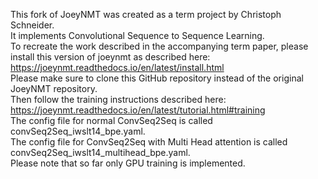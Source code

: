 This fork of JoeyNMT was created as a term project by Christoph Schneider.<br />
It implements Convolutional Sequence to Sequence Learning.<br />
To recreate the work described in the accompanying term paper, please install this version of joeynmt as described here:<br />
	https://joeynmt.readthedocs.io/en/latest/install.html <br />
Please make sure to clone this GitHub repository instead of the original JoeyNMT repository. <br />
Then follow the training instructions described here: <br />
	https://joeynmt.readthedocs.io/en/latest/tutorial.html#training <br />
The config file for normal ConvSeq2Seq is called convSeq2Seq_iwslt14_bpe.yaml.  <br />
The config file for ConvSeq2Seq with Multi Head attention is called convSeq2Seq_iwslt14_multihead_bpe.yaml.  <br />
Please note that so far only GPU training is implemented. <br />


